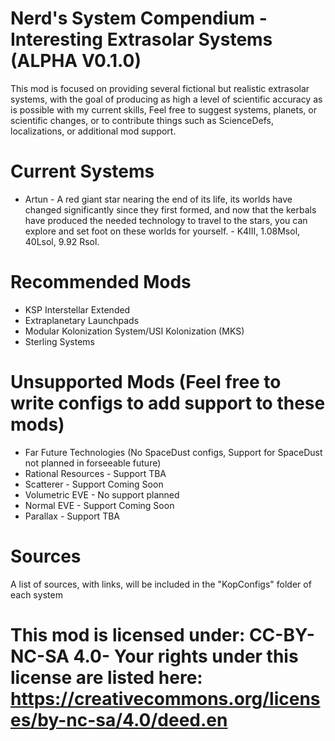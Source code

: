 # Nerd's System Compendium - Interesting Extrasolar Systems (ALPHA V0.1.0)
This mod is focused on providing several fictional but realistic extrasolar systems, with the goal of producing as high a level of scientific accuracy as is possible with my current skills, Feel free to suggest systems, planets, or scientific changes, or to contribute things such as ScienceDefs, localizations, or additional mod support.

# Current Systems
- Artun - A red giant star nearing the end of its life, its worlds have changed significantly since they first formed, and now that the kerbals have produced the needed technology to travel to the stars, you can explore and set foot on these worlds for yourself. - K4III, 1.08Msol, 40Lsol, 9.92 Rsol.

# Recommended Mods
- KSP Interstellar Extended
- Extraplanetary Launchpads
- Modular Kolonization System/USI Kolonization (MKS)
- Sterling Systems
# Unsupported Mods (Feel free to write configs to add support to these mods)
- Far Future Technologies (No SpaceDust configs, Support for SpaceDust not planned in forseeable future)
- Rational Resources - Support TBA
- Scatterer - Support Coming Soon
- Volumetric EVE - No support planned
- Normal EVE - Support Coming Soon
- Parallax - Support TBA

# Sources
A list of sources, with links, will be included in the "KopConfigs" folder of each system
# This mod is licensed under: CC-BY-NC-SA 4.0- Your rights under this license are listed here: https://creativecommons.org/licenses/by-nc-sa/4.0/deed.en
